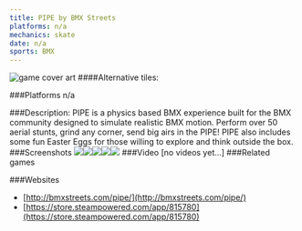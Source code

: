 ```yaml
---
title: PIPE by BMX Streets
platforms: n/a
mechanics: skate
date: n/a
sports: BMX
---
```

![game cover art](- "Logo Title Text 1")
####Alternative tiles:

###Platforms
n/a

###Description:
PIPE is a physics based BMX experience built for the BMX community designed to simulate realistic BMX motion. Perform over 50 aerial stunts, grind any corner, send big airs in the PIPE! PIPE also includes some fun Easter Eggs for those willing to explore and think outside the box.
###Screenshots
<a target="_blank" rel="noopener noreferrer" href="//images.igdb.com/igdb/image/upload/t_cover_big/wv0sn06naddvbnrnw4jy.jpg"><img src="//images.igdb.com/igdb/image/upload/t_thumb/wv0sn06naddvbnrnw4jy.jpg"/></a><a target="_blank" rel="noopener noreferrer" href="//images.igdb.com/igdb/image/upload/t_cover_big/tihwdengnm4qwzjbnee0.jpg"><img src="//images.igdb.com/igdb/image/upload/t_thumb/tihwdengnm4qwzjbnee0.jpg"/></a><a target="_blank" rel="noopener noreferrer" href="//images.igdb.com/igdb/image/upload/t_cover_big/g22q843vdcs6bkwr5pw3.jpg"><img src="//images.igdb.com/igdb/image/upload/t_thumb/g22q843vdcs6bkwr5pw3.jpg"/></a><a target="_blank" rel="noopener noreferrer" href="//images.igdb.com/igdb/image/upload/t_cover_big/nzcyb4xgwpydn9pk1d1z.jpg"><img src="//images.igdb.com/igdb/image/upload/t_thumb/nzcyb4xgwpydn9pk1d1z.jpg"/></a><a target="_blank" rel="noopener noreferrer" href="//images.igdb.com/igdb/image/upload/t_cover_big/mkdsqkyuvo9ca03zrd3p.jpg"><img src="//images.igdb.com/igdb/image/upload/t_thumb/mkdsqkyuvo9ca03zrd3p.jpg"/></a>
###Video
[no videos yet...]
###Related games

###Websites
* [http://bmxstreets.com/pipe/](http://bmxstreets.com/pipe/)
* [https://store.steampowered.com/app/815780](https://store.steampowered.com/app/815780)
